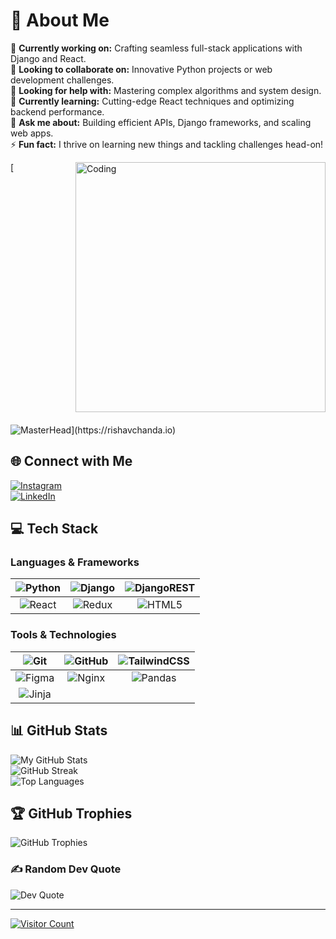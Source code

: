 # 💫 About Me
🔭 **Currently working on:** Crafting seamless full-stack applications with Django and React.  
👯 **Looking to collaborate on:** Innovative Python projects or web development challenges.  
🤝 **Looking for help with:** Mastering complex algorithms and system design.  
🌱 **Currently learning:** Cutting-edge React techniques and optimizing backend performance.  
💬 **Ask me about:** Building efficient APIs, Django frameworks, and scaling web apps.  
⚡ **Fun fact:** I thrive on learning new things and tackling challenges head-on!

<img align="right" alt="Coding" width="400" src="https://cdn.dribbble.com/users/1059583/screenshots/4171367/coding-freak.gif" style="margin-left: 20px; margin-bottom: 20px;" />

[![MasterHead](https://1.bp.blogspot.com/-7A4WynwLsM...)](https://rishavchanda.io)

## 🌐 Connect with Me
[![Instagram](https://img.shields.io/badge/Instagram-%23E4405F.svg?logo=Instagram&logoColor=white)](https://instagram.com/iamjasirck)  
[![LinkedIn](https://img.shields.io/badge/LinkedIn-%230077B5.svg?logo=linkedin&logoColor=white)](https://linkedin.com/in/in/muhammed-jasir-ck-561912307)  

## 💻 Tech Stack

### Languages & Frameworks
| ![Python](https://img.shields.io/badge/python-3670A0?style=for-the-badge&logo=python&logoColor=ffdd54) | ![Django](https://img.shields.io/badge/django-%23092E20.svg?style=for-the-badge&logo=django&logoColor=white) | ![DjangoREST](https://img.shields.io/badge/DJANGO-REST-ff1709?style=for-the-badge&logo=django&logoColor=white&color=ff1709&labelColor=gray) |
|:---:|:---:|:---:|
| ![React](https://img.shields.io/badge/react-%2320232a.svg?style=for-the-badge&logo=react&logoColor=%2361DAFB) | ![Redux](https://img.shields.io/badge/redux-%23593d88.svg?style=for-the-badge&logo=redux&logoColor=white) | ![HTML5](https://img.shields.io/badge/html5-%23E34F26.svg?style=for-the-badge&logo=html5&logoColor=white) |

### Tools & Technologies
| ![Git](https://img.shields.io/badge/git-%23F05033.svg?style=for-the-badge&logo=git&logoColor=white) | ![GitHub](https://img.shields.io/badge/github-%23121011.svg?style=for-the-badge&logo=github&logoColor=white) | ![TailwindCSS](https://img.shields.io/badge/tailwindcss-%2338B2AC.svg?style=for-the-badge&logo=tailwind-css&logoColor=white) |
|:---:|:---:|:---:|
| ![Figma](https://img.shields.io/badge/figma-%23F24E1E.svg?style=for-the-badge&logo=figma&logoColor=white) | ![Nginx](https://img.shields.io/badge/nginx-%23009639.svg?style=for-the-badge&logo=nginx&logoColor=white) | ![Pandas](https://img.shields.io/badge/pandas-%23150458.svg?style=for-the-badge&logo=pandas&logoColor=white) |
| ![Jinja](https://img.shields.io/badge/jinja-white.svg?style=for-the-badge&logo=jinja&logoColor=black) |  |  |

## 📊 GitHub Stats
![My GitHub Stats](https://github-readme-stats.vercel.app/api?username=jasirck&theme=dark&hide_border=false&include_all_commits=false&count_private=false)  
![GitHub Streak](https://github-readme-streak-stats.herokuapp.com/?user=jasirck&theme=dark&hide_border=false)  
![Top Languages](https://github-readme-stats.vercel.app/api/top-langs/?username=jasirck&theme=dark&hide_border=false&include_all_commits=false&count_private=false&layout=compact)

## 🏆 GitHub Trophies
![GitHub Trophies](https://github-profile-trophy.vercel.app/?username=jasirck&theme=radical&no-frame=false&no-bg=true&margin-w=4)

### ✍️ Random Dev Quote
![Dev Quote](https://quotes-github-readme.vercel.app/api?type=horizontal&theme=radical)

---
[![Visitor Count](https://visitcount.itsvg.in/api?id=jasirck&icon=1&color=0)](https://visitcount.itsvg.in)

<!-- Proudly created with GPRM (https://gprm.itsvg.in) -->

